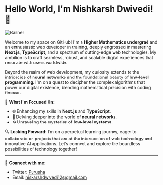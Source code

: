 # Hello World, I'm Nishkarsh Dwivedi! 🌟

![Banner](https://user-images.githubusercontent.com/74038190/212284094-e50ceae2-de86-4dd6-9f9c-a3ebcb3ede9e.gif)



Welcome to my space on GitHub! I'm a **Higher Mathematics undergrad** and an enthusiastic web developer in training, deeply engrossed in mastering **Next.js**, **TypeScript**, and a spectrum of cutting-edge web technologies. My ambition is to craft seamless, robust, and scalable digital experiences that resonate with users worldwide.

Beyond the realm of web development, my curiosity extends to the intricacies of **neural networks** and the foundational beauty of **low-level programming**. I'm on a quest to decipher the complex algorithms that power our digital existence, blending mathematical precision with coding finesse.

🚀 **What I'm Focused On:**
- 🌐 Enhancing my skills in **Next.js** and **TypeScript**.
- 🧠 Delving deeper into the world of **neural networks**.
- ⚙️ Unraveling the mysteries of **low-level systems**.

🔍 **Looking Forward:**
I'm on a perpetual learning journey, eager to collaborate on projects that are at the intersection of web technology and innovative AI applications. Let's connect and explore the boundless possibilities of technology together!

---

💼 **Connect with me:**
- Twitter: [Purusha](https://twitter.com/purusa0x6c)
- Email: niskarshdwivedi12@gmail.com


